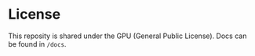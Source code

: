# License
This reposity is shared under the GPU (General Public License). Docs can be found in `/docs`.
